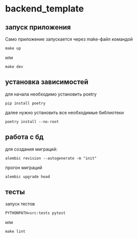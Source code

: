 # backend_template

## запуск приложения

Само приложение запускается через make-файл командой

```
make up
```

или

```
make dev
```

## установка зависимостей

для начала необходимо установить poetry

```
pip install poetry
```

далее нужно установить все необходимые библиотеки

```
poetry install --no-root
```

## работа с бд

для создания миграций:

```
alembic revision --autogenerate -m "init"
```

прогон миграций

```
alembic upgrade head
```

## тесты

запуск тестов

```
PYTHONPATH=src:tests pytest
```

или

```
make lint
```